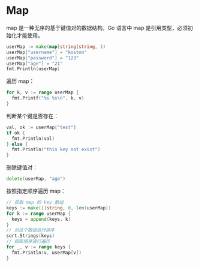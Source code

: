 # Map

map 是一种无序的基于键值对的数据结构，Go 语言中 map 是引用类型，必须初始化才能使用。

```go
userMap := make(map[string]string, 1)
userMap["username"] = "koston"
userMap["password"] = "123"
userMap["age"] = "21"
fmt.Println(userMap)
```

遍历 map：

```go
for k, v := range userMap {
  fmt.Printf("%s %s\n", k, v)
}
```

判断某个键是否存在：

```go
val, ok := userMap["test"]
if ok {
  fmt.Println(val)
} else {
  fmt.Println("this key not exist")
}
```

删除键值对：

```go
delete(userMap, "age")
```

按照指定顺序遍历 map：

```go
// 获取 map 的 key 数组
keys := make([]string, 0, len(userMap))
for k := range userMap {
  keys = append(keys, k)
}
// 对这个数组进行排序
sort.Strings(keys)
// 按新顺序进行遍历
for _, v := range keys {
  fmt.Println(v, userMap[v])
}
```
